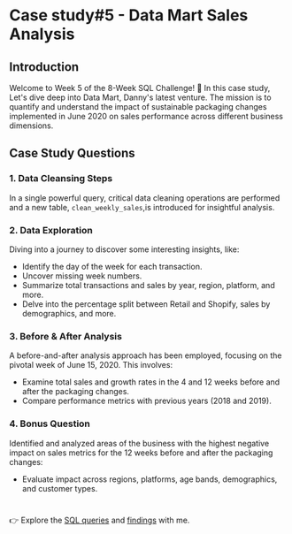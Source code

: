 # Case study#5 - Data Mart Sales Analysis

## Introduction
Welcome to Week 5 of the 8-Week SQL Challenge! 🚀 In this case study, Let's dive deep into Data Mart, Danny's latest venture. The mission is to quantify and understand the impact of sustainable packaging changes implemented in June 2020 on sales performance across different business dimensions.

## Case Study Questions
### 1. Data Cleansing Steps
In a single powerful query, critical data cleaning operations are performed and a new table, `clean_weekly_sales`,is introduced for insightful analysis.

### 2. Data Exploration
Diving into a journey to discover some interesting insights, like:
- Identify the day of the week for each transaction.
- Uncover missing week numbers.
- Summarize total transactions and sales by year, region, platform, and more.
- Delve into the percentage split between Retail and Shopify, sales by demographics, and more.

### 3. Before & After Analysis
A before-and-after analysis approach has been employed, focusing on the pivotal week of June 15, 2020. This involves:
- Examine total sales and growth rates in the 4 and 12 weeks before and after the packaging changes.
- Compare performance metrics with previous years (2018 and 2019).

### 4. Bonus Question
Identified and analyzed areas of the business with the highest negative impact on sales metrics for the 12 weeks before and after the packaging changes:
- Evaluate impact across regions, platforms, age bands, demographics, and customer types.


#

👉 Explore the [SQL queries]() and [findings]() with me.


